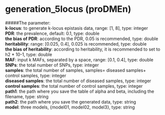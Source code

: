 # generation_5locus (proDMEn)


#####The parameter:  
**k-locus**: to generate k-locus epistasis data, range: [1, 8], type: integer  
**PDR**: the prevalence, default: 0.1, type: double  
**the bias of PDR**: according to the PDR, 0.05 is recommended, type: double  
**heritability**: range: [0.025, 0.4], 0.025 is recommended, type: double  
**the bias of heritability**: according to heritability, it is recommended to set to h2 * 10-1, type: double  
**MAF**: input k MAFs, separated by a space, range: [0.1, 0.4], type: double  
**SNPs**: the total number of SNPs, type: integer  
**samples**: the total number of samples, samples= diseased samples+ control samples, type: integer  
**diseased samples**: the total number of diseased samples, type: integer  
**control samples**: the total number of control samples, type: integer  
**path1**: the path where you save the table of alpha and beta, including the filename, type: string  
**path2**: the path where you save the generated data, type: string  
**model**: three models, {model01, model02, model3}, type: string  
